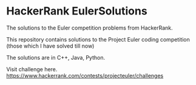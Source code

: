 # HackerRank EulerSolutions
The solutions to the Euler competition problems from HackerRank.

This repository contains solutions to the Project Euler coding competition (those which I have solved till now)

The solutions are in C++, Java, Python.

Visit challenge here. https://www.hackerrank.com/contests/projecteuler/challenges
